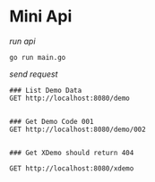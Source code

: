 # Mini Api


*run api*

```
go run main.go
```


*send request*

```
### List Demo Data
GET http://localhost:8080/demo


### Get Demo Code 001
GET http://localhost:8080/demo/002


### Get XDemo should return 404

GET http://localhost:8080/xdemo

```